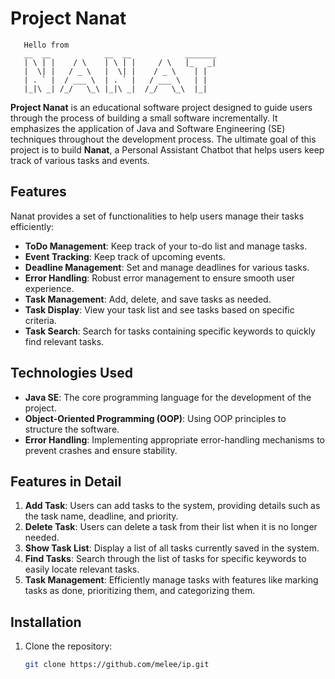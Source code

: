 # Project Nanat

```
   Hello from
   __  __            __  __            _______
   | \ | |    / \    | \ | |     / \   |_   _|
   |  \| |   / _ \   |  \| |    / _ \    | |
   | . ` |  / ___ \  | . ` |   / ___ \   | |
   |_|\ _| /_/   \_\ |_|\ _|  /_/   \_\  |_|
   ```


**Project Nanat** is an educational software project designed to guide users through the process of building a small software incrementally. It emphasizes the application of Java and Software Engineering (SE) techniques throughout the development process. The ultimate goal of this project is to build **Nanat**, a Personal Assistant Chatbot that helps users keep track of various tasks and events.

## Features

Nanat provides a set of functionalities to help users manage their tasks efficiently:

- **ToDo Management**: Keep track of your to-do list and manage tasks.
- **Event Tracking**: Keep track of upcoming events.
- **Deadline Management**: Set and manage deadlines for various tasks.
- **Error Handling**: Robust error management to ensure smooth user experience.
- **Task Management**: Add, delete, and save tasks as needed.
- **Task Display**: View your task list and see tasks based on specific criteria.
- **Task Search**: Search for tasks containing specific keywords to quickly find relevant tasks.

## Technologies Used

- **Java SE**: The core programming language for the development of the project.
- **Object-Oriented Programming (OOP)**: Using OOP principles to structure the software.
- **Error Handling**: Implementing appropriate error-handling mechanisms to prevent crashes and ensure stability.

## Features in Detail

1. **Add Task**: Users can add tasks to the system, providing details such as the task name, deadline, and priority.
2. **Delete Task**: Users can delete a task from their list when it is no longer needed.
3. **Show Task List**: Display a list of all tasks currently saved in the system.
4. **Find Tasks**: Search through the list of tasks for specific keywords to easily locate relevant tasks.
5. **Task Management**: Efficiently manage tasks with features like marking tasks as done, prioritizing them, and categorizing them.

## Installation

1. Clone the repository:

   ```bash
   git clone https://github.com/melee/ip.git
